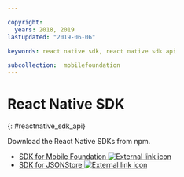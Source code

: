 ```yaml
---

copyright:
  years: 2018, 2019
lastupdated: "2019-06-06"

keywords: react native sdk, react native sdk api

subcollection:  mobilefoundation
---
```


#	React Native SDK
{: #reactnative_sdk_api}

Download the React Native SDKs from npm.

* [SDK for Mobile Foundation ![External link icon](../../icons/launch-glyph.svg "External link icon")](https://www.npmjs.com/package/react-native-ibm-mobilefirst)
* [SDK for JSONStore ![External link icon](../../icons/launch-glyph.svg "External link icon")](https://www.npmjs.com/package/react-native-mobilefirst-jsonstore)
